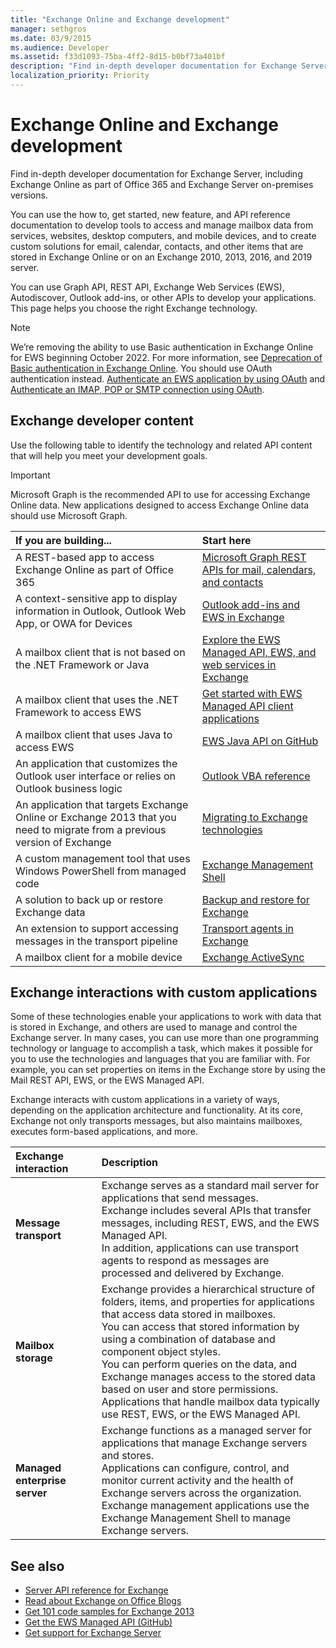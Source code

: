 ```yaml
---
title: "Exchange Online and Exchange development"
manager: sethgros
ms.date: 03/9/2015
ms.audience: Developer
ms.assetid: f33d1093-75ba-4ff2-8d15-b0bf73a401bf
description: "Find in-depth developer documentation for Exchange Server, including Exchange Online as part of Office 365 and Exchange Server on-premises versions."
localization_priority: Priority
---
```


# Exchange Online and Exchange development

Find in-depth developer documentation for Exchange Server, including Exchange Online as part of Office 365 and Exchange Server on-premises versions.

You can use the how to, get started, new feature, and API reference documentation to develop tools to access and manage mailbox data from services, websites, desktop computers, and mobile devices, and to create custom solutions for email, calendar, contacts, and other items that are stored in Exchange Online or on an Exchange 2010, 2013, 2016, and 2019 server.

You can use Graph API, REST API, Exchange Web Services (EWS), Autodiscover, Outlook add-ins, or other APIs to develop your applications. This page helps you choose the right Exchange technology.

> [!NOTE]
> We’re removing the ability to use Basic authentication in Exchange Online for EWS beginning October 2022. For more information, see [Deprecation of Basic authentication in Exchange Online](/exchange/clients-and-mobile-in-exchange-online/deprecation-of-basic-authentication-exchange-online). You should use OAuth authentication instead. [Authenticate an EWS application by using OAuth](/exchange/client-developer/exchange-web-services/how-to-authenticate-an-ews-application-by-using-oauth) and [Authenticate an IMAP, POP or SMTP connection using OAuth](/exchange/client-developer/legacy-protocols/how-to-authenticate-an-imap-pop-smtp-application-by-using-oauth).

## Exchange developer content

Use the following table to identify the technology and related API content that will help you meet your development goals.

> [!IMPORTANT]
> Microsoft Graph is the recommended API to use for accessing Exchange Online data. New applications designed to access Exchange Online data should use Microsoft Graph.

|If you are building...|Start here|
|:-----|:-----|
|A REST-based app to access Exchange Online as part of Office 365|[Microsoft Graph REST APIs for mail, calendars, and contacts](exchange-web-services/office-365-rest-apis-for-mail-calendars-and-contacts.md) |
|A context-sensitive app to display information in Outlook, Outlook Web App, or OWA for Devices |[Outlook add-ins and EWS in Exchange](exchange-web-services/mail-apps-for-outlook-and-ews-in-exchange.md) |
|A mailbox client that is not based on the .NET Framework or Java |[Explore the EWS Managed API, EWS, and web services in Exchange](exchange-web-services/explore-the-ews-managed-api-ews-and-web-services-in-exchange.md) |
|A mailbox client that uses the .NET Framework to access EWS |[Get started with EWS Managed API client applications](exchange-web-services/get-started-with-ews-managed-api-client-applications.md) |
|A mailbox client that uses Java to access EWS |[EWS Java API on GitHub](https://github.com/OfficeDev/ews-java-api) |
|An application that customizes the Outlook user interface or relies on Outlook business logic  |[Outlook VBA reference](https://msdn.microsoft.com/VBA/VBA-Outlook) |
|An application that targets Exchange Online or Exchange 2013 that you need to migrate from a previous version of Exchange  |[Migrating to Exchange technologies](migrating-to-exchange-online-and-exchange-2013-technologies.md) |
|A custom management tool that uses Windows PowerShell from managed code   |[Exchange Management Shell](management/exchange-management-shell.md) |
|A solution to back up or restore Exchange data  |[Backup and restore for Exchange](backup-restore/backup-and-restore-for-exchange-2013.md) |
|An extension to support accessing messages in the transport pipeline   |[Transport agents in Exchange](transport-agents/transport-agents-in-exchange-2013.md)  |
|A mailbox client for a mobile device   |[Exchange ActiveSync](https://technet.microsoft.com/library/aa998357.aspx) |

## Exchange interactions with custom applications

Some of these technologies enable your applications to work with data that is stored in Exchange, and others are used to manage and control the Exchange server. In many cases, you can use more than one programming technology or language to accomplish a task, which makes it possible for you to use the technologies and languages that you are familiar with. For example, you can set properties on items in the Exchange store by using the Mail REST API, EWS, or the EWS Managed API.

Exchange interacts with custom applications in a variety of ways, depending on the application architecture and functionality. At its core, Exchange not only transports messages, but also maintains mailboxes, executes form-based applications, and more.

|Exchange interaction|Description|
|:-----|:-----|
|**Message transport**|Exchange serves as a standard mail server for applications that send messages.<br/>Exchange includes several APIs that transfer messages, including REST, EWS, and the EWS Managed API.<br/>In addition, applications can use transport agents to respond as messages are processed and delivered by Exchange. |
|**Mailbox storage** |Exchange provides a hierarchical structure of folders, items, and properties for applications that access data stored in mailboxes.<br/>You can access that stored information by using a combination of database and component object styles.<br/>You can perform queries on the data, and Exchange manages access to the stored data based on user and store permissions.<br/>Applications that handle mailbox data typically use REST, EWS, or the EWS Managed API.|
|**Managed enterprise server** |Exchange functions as a managed server for applications that manage Exchange servers and stores.<br/>Applications can configure, control, and monitor current activity and the health of Exchange servers across the organization.<br/>Exchange management applications use the Exchange Management Shell to manage Exchange servers. |

## See also

- [Server API reference for Exchange](https://msdn.microsoft.com/library/dn186243(v=exchg.150).aspx)
- [Read about Exchange on Office Blogs](https://www.microsoft.com/microsoft-365/blog/)
- [Get 101 code samples for Exchange 2013](https://code.msdn.microsoft.com/office/Exchange-2013-101-Code-3c38582c)
- [Get the EWS Managed API (GitHub)](https://github.com/OfficeDev/ews-managed-api/blob/master/README.md)
- [Get support for Exchange Server](https://support.microsoft.com/getsupport?oaspworkflow=start_1.0.0.0&wf=0&wfname=productselection&gprid=730&x=13&y=7&st=1&wfxredirect=1&sd=gn&ccsid=635890984021344661&forceorigin=esmc)
